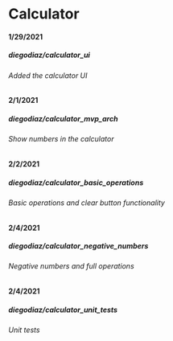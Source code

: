 # Calculator

#### 1/29/2021

##### diegodiaz/calculator_ui
###### Added the calculator UI

#### 2/1/2021

##### diegodiaz/calculator_mvp_arch
###### Show numbers in the calculator

#### 2/2/2021

##### diegodiaz/calculator_basic_operations
###### Basic operations and clear button functionality

#### 2/4/2021

##### diegodiaz/calculator_negative_numbers
###### Negative numbers and full operations 

#### 2/4/2021

##### diegodiaz/calculator_unit_tests
###### Unit tests
